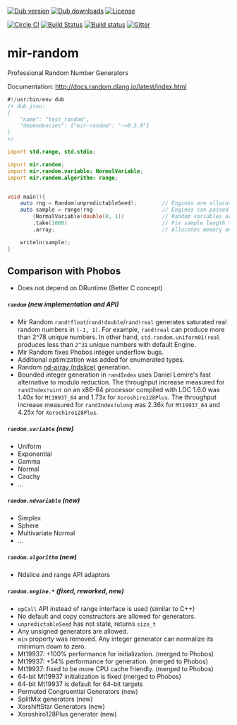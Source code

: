 [![Dub version](https://img.shields.io/dub/v/mir-random.svg)](http://code.dlang.org/packages/mir-random)
[![Dub downloads](https://img.shields.io/dub/dt/mir-random.svg)](http://code.dlang.org/packages/mir-random)
[![License](https://img.shields.io/dub/l/mir-random.svg)](http://code.dlang.org/packages/mir-random)

[![Circle CI](https://circleci.com/gh/libmir/mir-random.svg?style=svg)](https://circleci.com/gh/libmir/mir-random)
[![Build Status](https://travis-ci.org/libmir/mir-random.svg?branch=master)](https://travis-ci.org/libmir/mir-random)
[![Build status](https://ci.appveyor.com/api/projects/status/csg6ghxgmeimm29n/branch/master?svg=true)](https://ci.appveyor.com/project/9il/mir-random/branch/master)
[![Gitter](https://img.shields.io/gitter/room/libmir/public.svg)](https://gitter.im/libmir/public)


# mir-random
Professional Random Number Generators

Documentation: http://docs.random.dlang.io/latest/index.html

```d
#!/usr/bin/env dub
/+ dub.json:
{
    "name": "test_random",
    "dependencies": {"mir-random": "~>0.3.0"}
}
+/

import std.range, std.stdio;

import mir.random;
import mir.random.variable: NormalVariable;
import mir.random.algorithm: range;


void main(){
    auto rng = Random(unpredictableSeed);        // Engines are allocated on stack or global
    auto sample = range!rng                      // Engines can passed by alias to algorithms
        (NormalVariable!double(0, 1))            // Random variables are passed by value
        .take(1000)                              // Fix sample length to 1000 elements (Input Range API)
        .array;                                  // Allocates memory and performs computation

    writeln(sample);
}
```

## Comparison with Phobos
 - Does not depend on DRuntime (Better C concept)

##### `random` (new implementation and API)
 - Mir Random `rand!float`/`rand!double`/`rand!real` generates saturated real random numbers in `(-1, 1)`. For example, `rand!real` can produce more than 2^78 unique numbers. In other hand, `std.random.uniform01!real` produces less than `2^31` unique numbers with default Engine.
 - Mir Random fixes Phobos integer underflow bugs.
 - Additional optimization was added for enumerated types.
 - Random [nd-array (ndslice)](https://github.com/libmir/mir-algorithm) generation.
 - Bounded integer generation in `randIndex` uses Daniel Lemire's fast alternative to modulo reduction. The throughput increase measured for `randIndex!uint` on an x86-64 processor compiled with LDC 1.6.0 was 1.40x for `Mt19937_64` and 1.73x for `Xoroshiro128Plus`. The throughput increase measured for `randIndex!ulong` was 2.36x for `Mt19937_64` and 4.25x for `Xoroshiro128Plus`.

##### `random.variable` (new)
 - Uniform
 - Exponential
 - Gamma
 - Normal
 - Cauchy
 - ...

##### `random.ndvariable` (new)
 - Simplex
 - Sphere
 - Multivariate Normal
 - ...

##### `random.algorithm` (new)
 - Ndslice and range API adaptors

##### `random.engine.*` (fixed, reworked, new)
 - `opCall` API instead of range interface is used (similar to C++)
 - No default and copy constructors are allowed for generators.
 - `unpredictableSeed` has not state, returns `size_t`
 - Any unsigned generators are allowed.
 - `min` property was removed. Any integer generator can normalize its minimum down to zero.
 - Mt19937: +100% performance for initialization. (merged to Phobos)
 - Mt19937: +54% performance for generation. (merged to Phobos)
 - Mt19937: fixed to be more CPU cache friendly. (merged to Phobos)
 - 64-bit Mt19937 initialization is fixed (merged to Phobos)
 - 64-bit Mt19937 is default for 64-bit targets
 - Permuted Congruential Generators (new)
 - SplitMix generators (new)
 - XorshiftStar Generators (new)
 - Xoroshiro128Plus generator (new)
